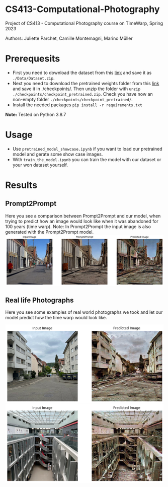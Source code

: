 # CS413-Computational-Photography
Project of CS413 - Computational Photography course on TimeWarp, Spring 2023

Authors: Juliette Parchet, Camille Montemagni, Marino Müller

# Prerequesits
- First you need to download the dataset from this [link](https://drive.google.com/uc?export=download&id=1oS67xo1ti2JCGPZAq9G7M213-i1VxO6I) and save it as `./Data/Dataset.zip`. 
- Next you need to download the pretrained weights folder from this [link](https://drive.google.com/uc?export=download&id=1z4NKPolPDfeEI3njuIFvbDQvMIQk9Nhl) and save it in ./checkpoints/. Then unzip the folder with `unzip ./checkpoints/checkpoint_pretrained.zip`. Check you have now an non-empty folder `./checkpoints/checkpoint_pretrained/`.
- Install the needed packages `pip install -r requirements.txt`

**Note:** Tested on Python 3.8.7

# Usage

- Use `pretrained_model_showcase.ipynb` if you want to load our pretrained model and gerate some show case images.
- With `train_the_model.ipynb` you can train the model with our dataset or your won dataset yourself.

# Results

## Prompt2Prompt
Here you see a comparison between Prompt2Prompt and our model, when trying to predict how an image would look like when it was abandoned for 100 years (time warp).
Note: In Prompt2Prompt the input image is also generated with the Prompt2Prompt model. 
![Prompt2Prompt](Data/Results/street10.png)

## Real life Photographs
Here you see some examples of real world photographs we took and let our model predict how the time warp would look like.

![street](Data/Results/real_life2.png)
![inside building](Data/Results/BC.png)

